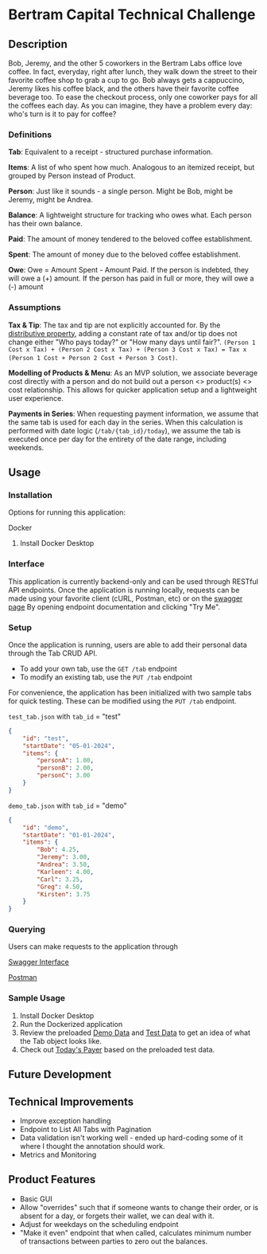 # Bertram Capital Technical Challenge

## Description  

Bob, Jeremy, and the other 5 coworkers in the Bertram Labs office love coffee. In fact, everyday,
right after lunch, they walk down the street to their favorite coffee shop to grab a cup to go. Bob
always gets a cappuccino, Jeremy likes his coffee black, and the others have their favorite
coffee beverage too. To ease the checkout process, only one coworker pays for all the coffees
each day. As you can imagine, they have a problem every day: who's turn is it to pay for coffee?


### Definitions  

**Tab**: Equivalent to a receipt - structured purchase information. 

**Items**: A list of who spent how much. Analogous to an itemized receipt, but grouped by Person instead of Product.

**Person**: Just like it sounds - a single person. Might be Bob, might be Jeremy, might be Andrea.    

**Balance**:  A lightweight structure for tracking who owes what. Each person has their own balance.  

**Paid**: The amount of money tendered to the beloved coffee establishment.  
 
**Spent**: The amount of money due to the beloved coffee establishment. 

**Owe**: Owe = Amount Spent - Amount Paid. If the person is indebted, they will owe a (+) amount. If the person has paid in full or more, they will owe a (-) amount 


### Assumptions  

**Tax & Tip**: The tax and tip are not explicitly accounted for. By the 
[distributive property](https://en.wikipedia.org/wiki/Distributive_property), adding a constant rate of tax and/or tip 
does not change either "Who pays today?" or "How many days until fair?". 
`(Person 1 Cost x Tax) + (Person 2 Cost x Tax) + (Person 3 Cost x Tax) = Tax x (Person 1 Cost + Person 2 Cost + Person 3 Cost)`. 


**Modelling of Products & Menu**: As an MVP solution, we associate beverage cost directly with a person and do not 
build out a person <> product(s) <> cost relationship. This allows for quicker application setup and a lightweight user experience.


**Payments in Series**: When requesting payment information, we assume that the same tab is used for each day in the series. When this 
calculation is performed with date logic (`/tab/{tab_id}/today`), we assume the tab is executed once per day for the 
entirety of the date range, including weekends. 

## Usage  

### Installation  

Options for running this application: 

Docker  
1. Install Docker Desktop  

[//]: # (TODO)


### Interface  

This application is currently backend-only and can be used through RESTful API endpoints. Once the application is 
running locally, requests can be made using your favorite client (cURL, Postman, etc) or on the 
[swagger page](http://localhost:8080/swagger-ui/index.html#/) By opening endpoint documentation and clicking "Try Me".


### Setup  

Once the application is running, users are able to add their personal data through the Tab CRUD API. 
- To add your own tab, use the `GET /tab` endpoint 
- To modify an existing tab, use the `PUT /tab` endpoint

For convenience, the application has been initialized with two sample tabs for quick testing. These can 
be modified using the `PUT /tab` endpoint. 

`test_tab.json` with `tab_id` = "test"  
```json
{
    "id": "test",
    "startDate": "05-01-2024",
    "items": {
        "personA": 1.00,
        "personB": 2.00,
        "personC": 3.00
    }
}
```
 
`demo_tab.json` with `tab_id` = "demo"  
```json
{
    "id": "demo",
    "startDate": "01-01-2024",
    "items": {
        "Bob": 4.25,
        "Jeremy": 3.00,
        "Andrea": 3.50,
        "Karleen": 4.00,
        "Carl": 3.25,
        "Greg": 4.50,
        "Kirsten": 3.75
    }
}
```

### Querying  

Users can make requests to the application through 

[Swagger Interface](http://localhost:8080/swagger-ui/index.html#/)   

[Postman](BertramCapitalChallenge.postman_collection.json)


### Sample Usage

1. Install Docker Desktop  
2. Run the Dockerized application  
3. Review the preloaded [Demo Data](http://localhost:8080/tab/demo) and [Test Data](http://localhost:8080/tab/test) to get an idea of what the Tab object looks like. 
3. Check out [Today's Payer](http://localhost:8080/tab/demo/today) based on the preloaded test data.

[//]: # (TODO)


## Future Development  

## Technical Improvements  

- Improve exception handling
- Endpoint to List All Tabs with Pagination  
- Data validation isn't working well - ended up hard-coding some of it where I thought the annotation should work. 
- Metrics and Monitoring  

## Product Features  

- Basic GUI
- Allow "overrides" such that if someone wants to change their order, or is absent for a day, or forgets their wallet, we can deal with it.  
- Adjust for weekdays on the scheduling endpoint  
- "Make it even" endpoint that when called, calculates minimum number of transactions between parties to zero out the balances.  

